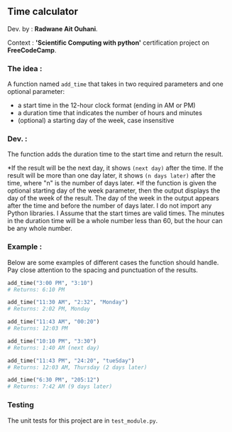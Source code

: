 ## Time calculator

Dev. by : **Radwane Ait Ouhani**.

Context : **'Scientific Computing with python'** certification project on **FreeCodeCamp**.

### The idea :

A function named `add_time` that takes in two required parameters and one optional parameter:
* a start time in the 12-hour clock format (ending in AM or PM) 
* a duration time that indicates the number of hours and minutes
* (optional) a starting day of the week, case insensitive


### Dev. :
The function adds the duration time to the start time and return the result.

*If the result will be the next day, it shows `(next day)` after the time. If the result will be more than one day later, it shows `(n days later)` after the time, where "n" is the number of days later.
*If the function is given the optional starting day of the week parameter, then the output displays the day of the week of the result. The day of the week in the output appears after the time and before the number of days later.
I do not import any Python libraries. I Assume that the start times are valid times. The minutes in the duration time will be a whole number less than 60, but the hour can be any whole number.

### Example :

Below are some examples of different cases the function should handle. Pay close attention to the spacing and punctuation of the results.
```py
add_time("3:00 PM", "3:10")
# Returns: 6:10 PM

add_time("11:30 AM", "2:32", "Monday")
# Returns: 2:02 PM, Monday

add_time("11:43 AM", "00:20")
# Returns: 12:03 PM

add_time("10:10 PM", "3:30")
# Returns: 1:40 AM (next day)

add_time("11:43 PM", "24:20", "tueSday")
# Returns: 12:03 AM, Thursday (2 days later)

add_time("6:30 PM", "205:12")
# Returns: 7:42 AM (9 days later)
```


### Testing 

The unit tests for this project are in `test_module.py`. 

